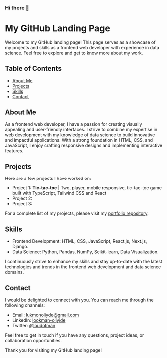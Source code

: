 ### Hi there 👋

<!--
**lookman-oliyide/lookman-oliyide** is a ✨ _special_ ✨ repository because its `README.md` (this file) appears on your GitHub profile.

Here are some ideas to get you started:

- 🔭 I’m currently working on ...
- 🌱 I’m currently learning ...
- 👯 I’m looking to collaborate on ...
- 🤔 I’m looking for help with ...
- 💬 Ask me about ...
- 📫 How to reach me: ...
- 😄 Pronouns: ...
- ⚡ Fun fact: ...
-->
# My GitHub Landing Page

Welcome to my GitHub landing page! This page serves as a showcase of my projects and skills as a frontend web developer with experience in data science. Feel free to explore and get to know more about my work.

## Table of Contents

- [About Me](#about-me)
- [Projects](#projects)
- [Skills](#skills)
- [Contact](#contact)

## About Me

As a frontend web developer, I have a passion for creating visually appealing and user-friendly interfaces. I strive to combine my expertise in web development with my knowledge of data science to build innovative and impactful applications. With a strong foundation in HTML, CSS, and JavaScript, I enjoy crafting responsive designs and implementing interactive features.

## Projects

Here are a few projects I have worked on:

- Project 1: **Tic-tac-toe** | Two, player, mobile responsive, tic-tac-toe game built with TypeScript, Tailwind CSS and React
- Project 2:
- Project 3:

For a complete list of my projects, please visit my [portfolio repository](https://github.com/lookman-oliyide/portfolio).

## Skills

- Frontend Development: HTML, CSS, JavaScript, React.js, Next.js, Django.
- Data Science: Python, Pandas, NumPy, Scikit-learn, Data Visualization.

I continuously strive to enhance my skills and stay up-to-date with the latest technologies and trends in the frontend web development and data science domains.

## Contact

I would be delighted to connect with you. You can reach me through the following channels:

- Email: [lukmonoliyde@gmail.com](mailto:lukmonoliyde@gmail.com)
- LinkedIn: [lookman-oliyide](https://github.com/lookman-oliyide)
- Twitter: [@loudotman](https://twitter.com/loudotman)

Feel free to get in touch if you have any questions, project ideas, or collaboration opportunities.

Thank you for visiting my GitHub landing page!

